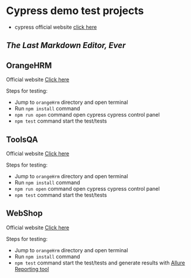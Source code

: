 # Cypress demo test projects
- cypress official website [click here][cypress]
## _The Last Markdown Editor, Ever_


## OrangeHRM
Official website [Click here][orange]

Steps for testing:
- Jump to `orangeHrm` directory and open terminal
- Run `npm install` command
- `npm run open` command open cypress cypress control panel
- `npm test` command start the test/tests

## ToolsQA
Official website [Click here][toolsQa]

Steps for testing:
- Jump to `orangeHrm` directory and open terminal
- Run `npm install` command
- `npm run open` command open cypress cypress control panel
- `npm test` command start the test/tests

## WebShop

Official website [Click here][webShop]

Steps for testing:
- Jump to `orangeHrm` directory and open terminal
- Run `npm install` command
- `npm test` command start the test/tests and generate results with [Allure Reporting tool][allure]



[//]: # (These are reference links used in the body of this note and get stripped out when the markdown processor does its job. There is no need to format nicely because it shouldn't be seen. Thanks SO - http://stackoverflow.com/questions/4823468/store-comments-in-markdown-syntax)
   [cypress]: <https://www.cypress.io/>
   [orange]: <https://orangehrm-demo-6x.orangehrmlive.com/>
   [toolsQa]: <https://demoqa.com/>
   [webShop]: <http://automationpractice.com/>
   [allure]: <http://allure.qatools.ru/>
